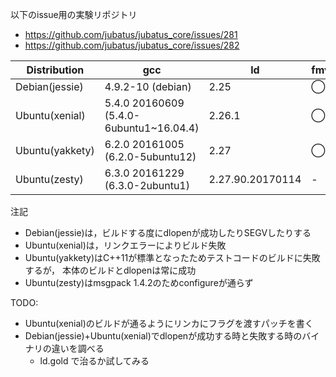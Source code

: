 以下のissue用の実験リポジトリ

* https://github.com/jubatus/jubatus_core/issues/281
* https://github.com/jubatus/jubatus_core/issues/282

|Distribution|gcc|ld |fmv|build|dlopen|
|------------|---|---|---|-----|------|
|Debian(jessie)|4.9.2-10 (debian)|2.25|◯|◯|△|
|Ubuntu(xenial)|5.4.0 20160609 (5.4.0-6ubuntu1~16.04.4)|2.26.1|◯|☓|-|
|Ubuntu(yakkety)|6.2.0 20161005 (6.2.0-5ubuntu12)|2.27|◯|◯|◯|
|Ubuntu(zesty)|6.3.0 20161229 (6.3.0-2ubuntu1)|2.27.90.20170114|-|-|-|

注記
* Debian(jessie)は，ビルドする度にdlopenが成功したりSEGVしたりする
* Ubuntu(xenial)は，リンクエラーによりビルド失敗
* Ubuntu(yakkety)はC++11が標準となったためテストコードのビルドに失敗するが，
  本体のビルドとdlopenは常に成功
* Ubuntu(zesty)はmsgpack 1.4.2のためconfigureが通らず

TODO:

* Ubuntu(xenial)のビルドが通るようにリンカにフラグを渡すパッチを書く
* Debian(jessie)+Ubuntu(xenial)でdlopenが成功する時と失敗する時のバイナリの違いを調べる
  * ld.gold で治るか試してみる

